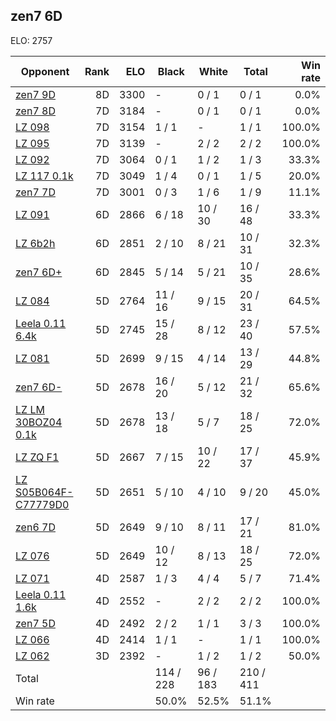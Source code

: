 ## zen7 6D ##

ELO: 2757

Opponent | Rank | ELO | Black | White | Total | Win rate
---------|-----:|----:|-------|-------|-------|-------:
[zen7 9D](zen7%209D.md) | 8D | 3300 | - | 0 / 1 | 0 / 1 | 0.0%
[zen7 8D](zen7%208D.md) | 7D | 3184 | - | 0 / 1 | 0 / 1 | 0.0%
[LZ 098](LZ%20098.md) | 7D | 3154 | 1 / 1 | - | 1 / 1 | 100.0%
[LZ 095](LZ%20095.md) | 7D | 3139 | - | 2 / 2 | 2 / 2 | 100.0%
[LZ 092](LZ%20092.md) | 7D | 3064 | 0 / 1 | 1 / 2 | 1 / 3 | 33.3%
[LZ 117 0.1k](LZ%20117%200.1k.md) | 7D | 3049 | 1 / 4 | 0 / 1 | 1 / 5 | 20.0%
[zen7 7D](zen7%207D.md) | 7D | 3001 | 0 / 3 | 1 / 6 | 1 / 9 | 11.1%
[LZ 091](LZ%20091.md) | 6D | 2866 | 6 / 18 | 10 / 30 | 16 / 48 | 33.3%
[LZ 6b2h](LZ%206b2h.md) | 6D | 2851 | 2 / 10 | 8 / 21 | 10 / 31 | 32.3%
[zen7 6D+](zen7%206D+.md) | 6D | 2845 | 5 / 14 | 5 / 21 | 10 / 35 | 28.6%
[LZ 084](LZ%20084.md) | 5D | 2764 | 11 / 16 | 9 / 15 | 20 / 31 | 64.5%
[Leela 0.11 6.4k](Leela%200.11%206.4k.md) | 5D | 2745 | 15 / 28 | 8 / 12 | 23 / 40 | 57.5%
[LZ 081](LZ%20081.md) | 5D | 2699 | 9 / 15 | 4 / 14 | 13 / 29 | 44.8%
[zen7 6D-](zen7%206D-.md) | 5D | 2678 | 16 / 20 | 5 / 12 | 21 / 32 | 65.6%
[LZ LM 30BOZ04 0.1k](LZ%20LM%2030BOZ04%200.1k.md) | 5D | 2678 | 13 / 18 | 5 / 7 | 18 / 25 | 72.0%
[LZ ZQ F1](LZ%20ZQ%20F1.md) | 5D | 2667 | 7 / 15 | 10 / 22 | 17 / 37 | 45.9%
[LZ S05B064F-C77779D0](LZ%20S05B064F-C77779D0.md) | 5D | 2651 | 5 / 10 | 4 / 10 | 9 / 20 | 45.0%
[zen6 7D](zen6%207D.md) | 5D | 2649 | 9 / 10 | 8 / 11 | 17 / 21 | 81.0%
[LZ 076](LZ%20076.md) | 5D | 2649 | 10 / 12 | 8 / 13 | 18 / 25 | 72.0%
[LZ 071](LZ%20071.md) | 4D | 2587 | 1 / 3 | 4 / 4 | 5 / 7 | 71.4%
[Leela 0.11 1.6k](Leela%200.11%201.6k.md) | 4D | 2552 | - | 2 / 2 | 2 / 2 | 100.0%
[zen7 5D](zen7%205D.md) | 4D | 2492 | 2 / 2 | 1 / 1 | 3 / 3 | 100.0%
[LZ 066](LZ%20066.md) | 4D | 2414 | 1 / 1 | - | 1 / 1 | 100.0%
[LZ 062](LZ%20062.md) | 3D | 2392 | - | 1 / 2 | 1 / 2 | 50.0%
Total | | | 114 / 228 | 96 / 183 | 210 / 411 | 
Win rate| | | 50.0% | 52.5% | 51.1% | 
